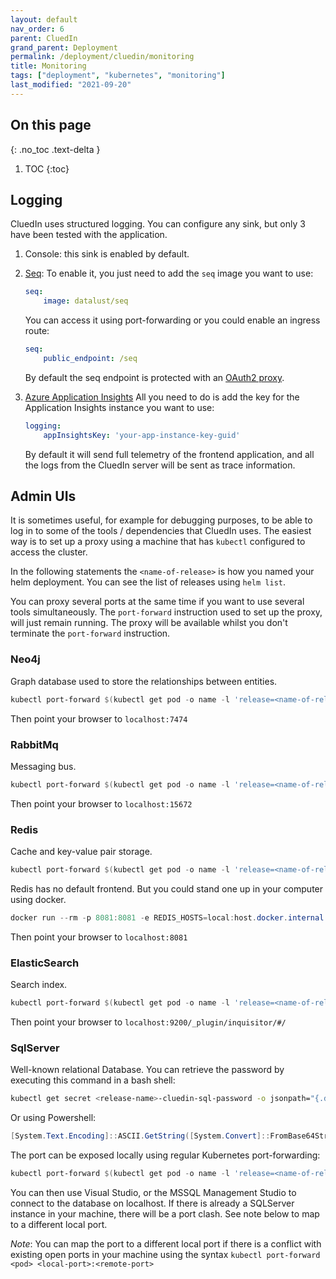 ```yaml
---
layout: default
nav_order: 6
parent: CluedIn
grand_parent: Deployment
permalink: /deployment/cluedin/monitoring
title: Monitoring
tags: ["deployment", "kubernetes", "monitoring"]
last_modified: "2021-09-20"
---
```


## On this page
{: .no_toc .text-delta }
1. TOC
{:toc}
## Logging 

CluedIn uses structured logging. You can configure any sink, but only 3 have been tested with the application.
1. Console: this sink is enabled by default.

1. [Seq](https://datalust.co/seq): To enable it, you just need to add the `seq` image you want to use:
    ```yaml
    seq:
        image: datalust/seq
    ```
    
    You can access it using port-forwarding or you could enable an ingress route:
    ```yaml
    seq:
        public_endpoint: /seq
    ```
    By default the seq endpoint is protected with an [OAuth2 proxy](./oauth).
1. [Azure Application Insights](https://docs.microsoft.com/en-us/azure/azure-monitor/app/app-insights-overview)
    All you need to do is add the key for the Application Insights instance you want to use:
    ```yaml
    logging:
        appInsightsKey: 'your-app-instance-key-guid'
    ```
    By default it will send full telemetry of the frontend application, and all the logs from the CluedIn server will be sent as trace information.

## Admin UIs
It is sometimes useful, for example for debugging purposes, to be able to log in to some of the tools / dependencies that CluedIn uses. The easiest way is to set up a proxy using a machine that has ```kubectl``` configured to access the cluster.

In the following statements the ```<name-of-release>``` is how you named your helm deployment. You can see the list of releases using ```helm list```.

You can proxy several ports at the same time if you want to use several tools simultaneously. The ```port-forward``` instruction used to set up the proxy, will just remain running. The proxy will be available whilst you don't terminate the ```port-forward``` instruction.

### Neo4j
Graph database used to store the relationships between entities. 

```powershell
kubectl port-forward $(kubectl get pod -o name -l 'release=<name-of-release>,app=neo4j') 7474 7687
```

Then point your browser to ```localhost:7474```

### RabbitMq
Messaging bus.

```powershell
kubectl port-forward $(kubectl get pod -o name -l 'release=<name-of-release>,app=rabbitmq') 15672
```
Then point your browser to ```localhost:15672```

### Redis
Cache and key-value pair storage.

```powershell
kubectl port-forward $(kubectl get pod -o name -l 'release=<name-of-release>,app=redis') 6379
```
Redis has no default frontend. But you could stand one up in your computer using docker. 

```powershell
docker run --rm -p 8081:8081 -e REDIS_HOSTS=local:host.docker.internal:6379 rediscommander/redis-commander
```
Then point your browser to ```localhost:8081```

### ElasticSearch
Search index.

```powershell
kubectl port-forward $(kubectl get pod -o name -l 'release=<name-of-release>,app=elasticsearch') 9200
```
Then point your browser to ```localhost:9200/_plugin/inquisitor/#/```

### SqlServer
Well-known relational Database. You can retrieve the password by executing this command in a bash shell:
```bash
kubectl get secret <release-name>-cluedin-sql-password -o jsonpath="{.data.SA_PASSWORD}" | base64 --decode
```

Or using Powershell:
```powershell
[System.Text.Encoding]::ASCII.GetString([System.Convert]::FromBase64String($(kubectl get secret <release-name>-cluedin-sql-password -o jsonpath="{.data.SA_PASSWORD}")))
```

The port can be exposed locally using regular Kubernetes port-forwarding:

```powershell
kubectl port-forward $(kubectl get pod -o name -l 'release=<name-of-release>,app=sqlserver') 1433
```
You can then use Visual Studio, or the MSSQL Management Studio to connect to the database on localhost. If there is already a SQLServer instance in your machine, there will be a port clash. See note below to map to a different local port.

*Note*: You can map the port to a different local port if there is a conflict with existing open ports in your machine using the syntax ```kubectl port-forward <pod> <local-port>:<remote-port>```
